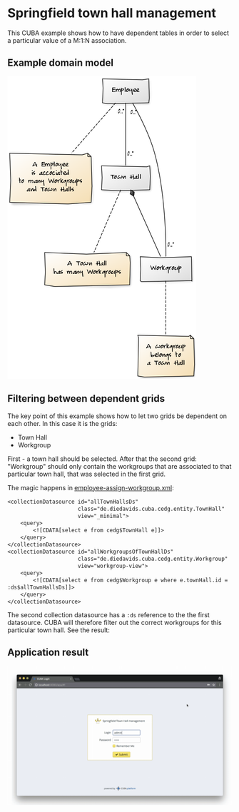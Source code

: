 # Springfield town hall management

This CUBA example shows how to have dependent tables in order to select a particular value of a M:1:N association.

## Example domain model

![Domain model](https://github.com/mariodavid/springfield-town-hall-management/blob/master/img/domain-model.png)


## Filtering between dependent grids

The key point of this example shows how to let two grids be dependent on each other. In this case it is the grids:

* Town Hall
* Workgroup

First - a town hall should be selected. After that the second grid: "Workgroup" should only contain the workgroups
that are associated to that particular town hall, that was selected in the first grid.

The magic happens in [employee-assign-workgroup.xml](https://github.com/mariodavid/springfield-town-hall-management/blob/master/modules/web/src/de/diedavids/cuba/cedg/web/employee/example1/employee-assign-workgroup.xml):

```
<collectionDatasource id="allTownHallsDs"
                      class="de.diedavids.cuba.cedg.entity.TownHall"
                      view="_minimal">
    <query>
        <![CDATA[select e from cedg$TownHall e]]>
    </query>
</collectionDatasource>
<collectionDatasource id="allWorkgroupsOfTownHallDs"
                      class="de.diedavids.cuba.cedg.entity.Workgroup"
                      view="workgroup-view">
    <query>
        <![CDATA[select e from cedg$Workgroup e where e.townHall.id = :ds$allTownHallsDs]]>
    </query>
</collectionDatasource>
```


The second collection datasource has a `:ds` reference to the the first datasource. CUBA will therefore filter out
the correct workgroups for this particular town hall. See the result:

## Application result

![app result](https://github.com/mariodavid/springfield-town-hall-management/blob/master/img/app-overview.gif)
